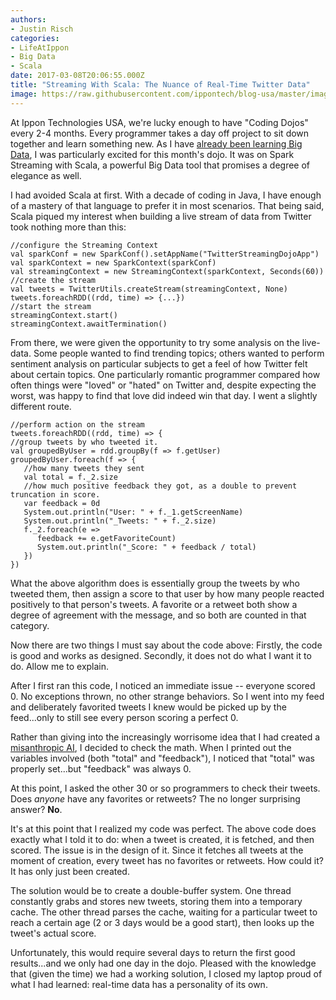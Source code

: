 ```yaml
---
authors:
- Justin Risch
categories:
- LifeAtIppon
- Big Data
- Scala
date: 2017-03-08T20:06:55.000Z
title: "Streaming With Scala: The Nuance of Real-Time Twitter Data"
image: https://raw.githubusercontent.com/ippontech/blog-usa/master/images/2017/03/skynetbanner-1.png
---
```


At Ippon Technologies USA, we're lucky enough to have "Coding Dojos" every 2-4 months. Every programmer takes a day off project to sit down together and learn something new. As I have [already been learning Big Data](http://blog.ippon.tech/pokemon-go-big-data/), I was particularly excited for this month's dojo. It was on Spark Streaming with Scala, a powerful Big Data tool that promises a degree of elegance as well.

I had avoided Scala at first. With a decade of coding in Java, I have enough of a mastery of that language to prefer it in most scenarios. That being said, Scala piqued my interest when building a live stream of data from Twitter took nothing more than this: 
```language-scala
//configure the Streaming Context
val sparkConf = new SparkConf().setAppName("TwitterStreamingDojoApp")
val sparkContext = new SparkContext(sparkConf)
val streamingContext = new StreamingContext(sparkContext, Seconds(60))
//create the stream
val tweets = TwitterUtils.createStream(streamingContext, None)
tweets.foreachRDD((rdd, time) => {...})
//start the stream
streamingContext.start()
streamingContext.awaitTermination()
```

From there, we were given the opportunity to try some analysis on the live-data. Some people wanted to find trending topics; others wanted to perform sentiment analysis on particular subjects to get a feel of how Twitter felt about certain topics. One particularly romantic programmer compared how often things were "loved" or "hated" on Twitter and, despite expecting the worst, was happy to find that love did indeed win that day. I went a slightly different route. 

```language-scala
//perform action on the stream
tweets.foreachRDD((rdd, time) => {
//group tweets by who tweeted it.
val groupedByUser = rdd.groupBy(f => f.getUser)
groupedByUser.foreach(f => {
   //how many tweets they sent
   val total = f._2.size
   //how much positive feedback they got, as a double to prevent truncation in score.
   var feedback = 0d
   System.out.println("User: " + f._1.getScreenName)
   System.out.println("_Tweets: " + f._2.size)
   f._2.foreach(e =>
      feedback += e.getFavoriteCount)
      System.out.println("_Score: " + feedback / total)
   })
})
```
What the above algorithm does is essentially group the tweets by who tweeted them, then assign a score to that user by how many people reacted positively to that person's tweets. A favorite or a retweet both show a degree of agreement with the message, and so both are counted in that category. 

Now there are two things I must say about the code above: Firstly, the code is good and works as designed. Secondly, it does not do what I want it to do. Allow me to explain. 

After I first ran this code, I noticed an immediate issue -- everyone scored 0. No exceptions thrown, no other strange behaviors. So I went into my feed and deliberately favorited tweets I knew would be picked up by the feed...only to still see every person scoring a perfect 0. 

Rather than giving into the increasingly worrisome idea that I had created a [misanthropic AI](https://en.wikipedia.org/wiki/Skynet_(Terminator)), I decided to check the math. When I printed out the variables involved (both "total" and "feedback"), I noticed that "total" was properly set...but "feedback" was always 0. 

At this point, I asked the other 30 or so programmers to check their tweets. Does *anyone* have any favorites or retweets? The no longer surprising answer? **No**. 

It's at this point that I realized my code was perfect. The above code does exactly what I told it to do: when a tweet is created, it is fetched, and then scored. The issue is in the design of it. Since it fetches all tweets at the moment of creation, every tweet has no favorites or retweets. How could it? It has only just been created. 

The solution would be to create a double-buffer system. One thread constantly grabs and stores new tweets, storing them into a temporary cache. The other thread parses the cache, waiting for a particular tweet to reach a certain age (2 or 3 days would be a good start), then looks up the tweet's actual score. 

Unfortunately, this would require several days to return the first good results...and we only had one day in the dojo. Pleased with the knowledge that (given the time) we had a working solution, I closed my laptop proud of what I had learned: real-time data has a personality of its own.
